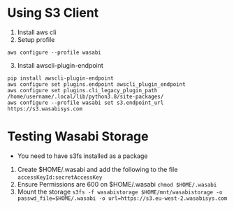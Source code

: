 # Using S3 Client
1. Install aws cli
2. Setup profile
```
aws configure --profile wasabi
```
3. Install awscli-plugin-endpoint
```
pip install awscli-plugin-endpoint
aws configure set plugins.endpoint awscli_plugin_endpoint
aws configure set plugins.cli_legacy_plugin_path /home/username/.local/lib/python3.8/site-packages/
aws configure --profile wasabi set s3.endpoint_url https://s3.wasabisys.com
```
# Testing Wasabi Storage
* You need to have s3fs installed as a package
1. Create $HOME/.wasabi and add the following to the file
```accessKeyId:secretAccessKey```
2. Ensure Permissions are 600 on $HOME/.wasabi
```chmod $HOME/.wasabi```
2. Mount the storage
```s3fs -f wasabistorage $HOME/mnt/wasabistorage -o passwd_file=$HOME/.wasabi -o url=https://s3.eu-west-2.wasabisys.com```
